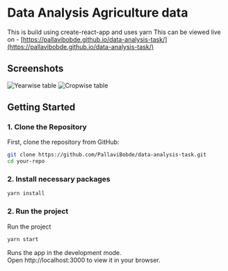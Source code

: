 # Data Analysis Agriculture data

This is build using create-react-app and uses yarn
This can be viewed live on - [https://pallavibobde.github.io/data-analysis-task/](https://pallavibobde.github.io/data-analysis-task/)

## Screenshots
![Yearwise table](https://raw.githubusercontent.com/PallaviBobde/dat-images/main/Screenshot%202024-07-01%20at%202.46.21%E2%80%AFPM.png)
![Cropwise table](https://raw.githubusercontent.com/PallaviBobde/dat-images/main/Screenshot%202024-07-01%20at%202.46.37%E2%80%AFPM.png)

## Getting Started

### 1. Clone the Repository
First, clone the repository from GitHub:
```bash
git clone https://github.com/PallaviBobde/data-analysis-task.git
cd your-repo
```
### 2. Install necessary packages

```bash
yarn install
```
### 2. Run the project
Run the project
```bash
yarn start
```


Runs the app in the development mode.\
Open http://localhost:3000 to view it in your browser.
